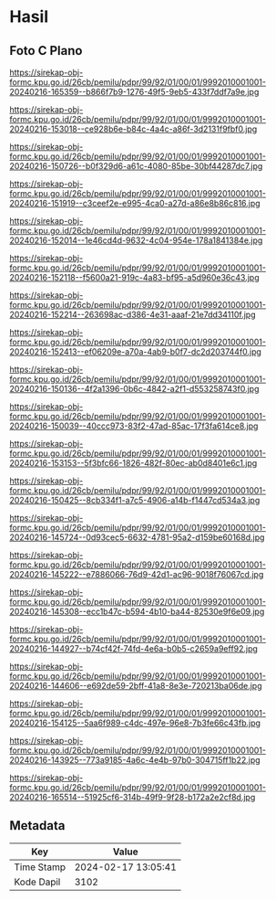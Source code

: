 # Hasil

## Foto C Plano

https://sirekap-obj-formc.kpu.go.id/26cb/pemilu/pdpr/99/92/01/00/01/9992010001001-20240216-165359--b866f7b9-1276-49f5-9eb5-433f7ddf7a9e.jpg

https://sirekap-obj-formc.kpu.go.id/26cb/pemilu/pdpr/99/92/01/00/01/9992010001001-20240216-153018--ce928b6e-b84c-4a4c-a86f-3d2131f9fbf0.jpg

https://sirekap-obj-formc.kpu.go.id/26cb/pemilu/pdpr/99/92/01/00/01/9992010001001-20240216-150726--b0f329d6-a61c-4080-85be-30bf44287dc7.jpg

https://sirekap-obj-formc.kpu.go.id/26cb/pemilu/pdpr/99/92/01/00/01/9992010001001-20240216-151919--c3ceef2e-e995-4ca0-a27d-a86e8b86c816.jpg

https://sirekap-obj-formc.kpu.go.id/26cb/pemilu/pdpr/99/92/01/00/01/9992010001001-20240216-152014--1e46cd4d-9632-4c04-954e-178a1841384e.jpg

https://sirekap-obj-formc.kpu.go.id/26cb/pemilu/pdpr/99/92/01/00/01/9992010001001-20240216-152118--f5600a21-919c-4a83-bf95-a5d960e36c43.jpg

https://sirekap-obj-formc.kpu.go.id/26cb/pemilu/pdpr/99/92/01/00/01/9992010001001-20240216-152214--263698ac-d386-4e31-aaaf-21e7dd34110f.jpg

https://sirekap-obj-formc.kpu.go.id/26cb/pemilu/pdpr/99/92/01/00/01/9992010001001-20240216-152413--ef06209e-a70a-4ab9-b0f7-dc2d203744f0.jpg

https://sirekap-obj-formc.kpu.go.id/26cb/pemilu/pdpr/99/92/01/00/01/9992010001001-20240216-150136--4f2a1396-0b6c-4842-a2f1-d553258743f0.jpg

https://sirekap-obj-formc.kpu.go.id/26cb/pemilu/pdpr/99/92/01/00/01/9992010001001-20240216-150039--40ccc973-83f2-47ad-85ac-17f3fa614ce8.jpg

https://sirekap-obj-formc.kpu.go.id/26cb/pemilu/pdpr/99/92/01/00/01/9992010001001-20240216-153153--5f3bfc66-1826-482f-80ec-ab0d8401e6c1.jpg

https://sirekap-obj-formc.kpu.go.id/26cb/pemilu/pdpr/99/92/01/00/01/9992010001001-20240216-150425--8cb334f1-a7c5-4906-a14b-f1447cd534a3.jpg

https://sirekap-obj-formc.kpu.go.id/26cb/pemilu/pdpr/99/92/01/00/01/9992010001001-20240216-145724--0d93cec5-6632-4781-95a2-d159be60168d.jpg

https://sirekap-obj-formc.kpu.go.id/26cb/pemilu/pdpr/99/92/01/00/01/9992010001001-20240216-145222--e7886066-76d9-42d1-ac96-9018f76067cd.jpg

https://sirekap-obj-formc.kpu.go.id/26cb/pemilu/pdpr/99/92/01/00/01/9992010001001-20240216-145308--ecc1b47c-b594-4b10-ba44-82530e9f6e09.jpg

https://sirekap-obj-formc.kpu.go.id/26cb/pemilu/pdpr/99/92/01/00/01/9992010001001-20240216-144927--b74cf42f-74fd-4e6a-b0b5-c2659a9eff92.jpg

https://sirekap-obj-formc.kpu.go.id/26cb/pemilu/pdpr/99/92/01/00/01/9992010001001-20240216-144606--e692de59-2bff-41a8-8e3e-720213ba06de.jpg

https://sirekap-obj-formc.kpu.go.id/26cb/pemilu/pdpr/99/92/01/00/01/9992010001001-20240216-154125--5aa6f989-c4dc-497e-96e8-7b3fe66c43fb.jpg

https://sirekap-obj-formc.kpu.go.id/26cb/pemilu/pdpr/99/92/01/00/01/9992010001001-20240216-143925--773a9185-4a6c-4e4b-97b0-304715ff1b22.jpg

https://sirekap-obj-formc.kpu.go.id/26cb/pemilu/pdpr/99/92/01/00/01/9992010001001-20240216-165514--51925cf6-314b-49f9-9f28-b172a2e2cf8d.jpg


## Metadata

| Key        | Value               |
| ---------- | ------------------- |
| Time Stamp | 2024-02-17 13:05:41 |
| Kode Dapil | 3102                |



